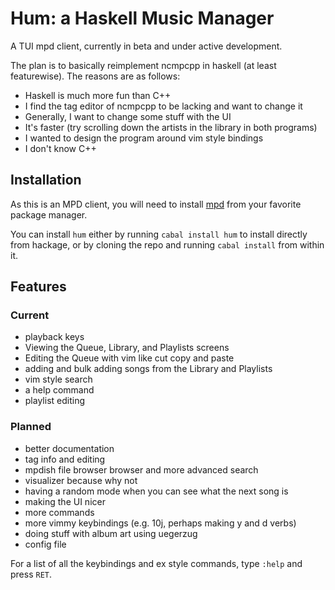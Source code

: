 # Hum: a Haskell Music Manager

A TUI mpd client, currently in beta and under active development.

The plan is to basically reimplement ncmpcpp in haskell (at least featurewise). The reasons are as follows:

-   Haskell is much more fun than C++
-   I find the tag editor of ncmpcpp to be lacking and want to change it
-   Generally, I want to change some stuff with the UI
-   It's faster (try scrolling down the artists in the library in both programs)
-   I wanted to design the program around vim style bindings
-   I don't know C++


## Installation

As this is an MPD client, you will need to install [mpd](https://github.com/MusicPlayerDaemon/MPD) from your favorite package manager.

You can install `hum` either by running `cabal install hum` to install directly from hackage, or by cloning the repo and running `cabal install`  from within it.

## Features

### Current

-   playback keys
-   Viewing the Queue, Library, and Playlists screens
-   Editing the Queue with vim like cut copy and paste
-   adding and bulk adding songs from the Library and Playlists
-   vim style search
-   a help command
-   playlist editing


### Planned

-   better documentation
-   tag info and editing
-   mpdish file browser browser and more advanced search
-   visualizer because why not
-   having a random mode when you can see what the next song is
-   making the UI nicer
-   more commands
-   more vimmy keybindings (e.g. 10j, perhaps making y and d verbs)
-   doing stuff with album art using uegerzug
-   config file

For a list of all the keybindings and ex style commands, type `:help` and press `RET`.
